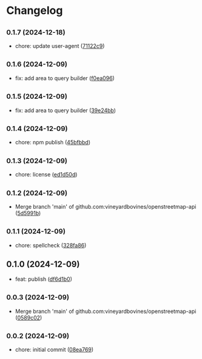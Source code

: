 # Changelog

## <small>0.1.7 (2024-12-18)</small>

* chore: update user-agent ([71122c9](https://github.com/vineyardbovines/openstreetmap-api/commit/71122c9))

## <small>0.1.6 (2024-12-09)</small>

* fix: add area to query builder ([f0ea096](https://github.com/vineyardbovines/openstreetmap-api/commit/f0ea096))

## <small>0.1.5 (2024-12-09)</small>

* fix: add area to query builder ([39e24bb](https://github.com/vineyardbovines/openstreetmap-api/commit/39e24bb))

## <small>0.1.4 (2024-12-09)</small>

* chore: npm publish ([45bfbbd](https://github.com/vineyardbovines/openstreetmap-api/commit/45bfbbd))

## <small>0.1.3 (2024-12-09)</small>

* chore: license ([ed1d50d](https://github.com/vineyardbovines/openstreetmap-api/commit/ed1d50d))

## <small>0.1.2 (2024-12-09)</small>

* Merge branch 'main' of github.com:vineyardbovines/openstreetmap-api ([5d5991b](https://github.com/vineyardbovines/openstreetmap-api/commit/5d5991b))

## <small>0.1.1 (2024-12-09)</small>

* chore: spellcheck ([328fa86](https://github.com/vineyardbovines/openstreetmap-api/commit/328fa86))

## 0.1.0 (2024-12-09)

* feat: publish ([df6d1b0](https://github.com/vineyardbovines/openstreetmap-api/commit/df6d1b0))

## <small>0.0.3 (2024-12-09)</small>

* Merge branch 'main' of github.com:vineyardbovines/openstreetmap-api ([0589c02](https://github.com/vineyardbovines/openstreetmap-api/commit/0589c02))

## <small>0.0.2 (2024-12-09)</small>

* chore: initial commit ([08ea769](https://github.com/vineyardbovines/openstreetmap-api/commit/08ea769))
